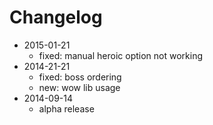 # Changelog

- 2015-01-21 
  - fixed: manual heroic option not working
- 2014-21-21 
  - fixed: boss ordering
  - new: wow lib usage
- 2014-09-14 
  - alpha release

